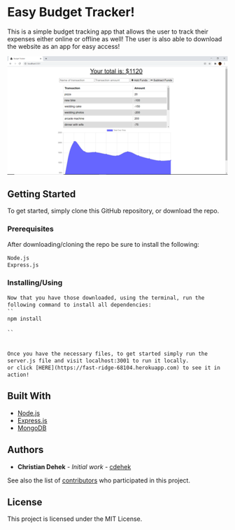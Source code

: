 # Easy Budget Tracker!

This is a simple budget tracking app that allows the user to track their expenses either online or offline as well! The user is also able to download the website as an app for easy access!

![img](https://github.com/cdehek/easy-budget-tracker/blob/main/assets/images/demo_pic.PNG)


## Getting Started

To get started, simply clone this GitHub repository, or download the repo.

### Prerequisites

After downloading/cloning the repo be sure to install the following:

```
Node.js
Express.js
```

### Installing/Using
```
Now that you have those downloaded, using the terminal, run the following command to install all dependencies:
``
npm install

``


Once you have the necessary files, to get started simply run the server.js file and visit localhost:3001 to run it locally.
or click [HERE](https://fast-ridge-68104.herokuapp.com) to see it in action!

```


## Built With
* [Node.js](https://nodejs.org/en/)
* [Express.js](https://expressjs.com/)
* [MongoDB](https://mongodb.com/)


## Authors

* **Christian Dehek** - *Initial work* - [cdehek](https://github.com/cdehek)

See also the list of [contributors](https://github.com/cdehek/note-taker/contributors) who participated in this project.

## License

This project is licensed under the MIT License.